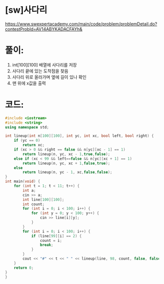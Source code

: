 # [sw]사다리


https://www.swexpertacademy.com/main/code/problem/problemDetail.do?contestProbId=AV14ABYKADACFAYh&

# **풀이:**
1. int[100][100] 배열에 사다리를 저장
2. 사다리 끝에 있는 도착점을 찾음
3. 사다리 위로 올라가며 옆에 길이 있나 확인
4. 맨 위에 x값을 출력

# **코드:**

```c++
#include <iostream>
#include <string>
using namespace std;

int lineup(int n[100][100], int yc, int xc, bool left, bool right) {
	if (yc == 0)
		return xc;
	if (xc > 0 && right == false && n[yc][xc - 1] == 1)
		return lineup(n, yc, xc - 1,true,false);
	else if (xc < 99 && left==false && n[yc][xc + 1] == 1)
		return lineup(n, yc, xc + 1,false,true);
	else
		return lineup(n, yc - 1, xc,false,false);
}
int main(void) {
	for (int t = 1; t < 11; t++) {
		int a;
		cin >> a;
		int line[100][100];
		int count;
		for (int i = 0; i < 100; i++) {
			for (int y = 0; y < 100; y++) {
				cin >> line[i][y];
			}
		}
		for (int i = 0; i < 100; i++) {
			if (line[99][i] == 2) {
				count = i;
				break;
			}
		}
		cout << "#" << t << " " << lineup(line, 98, count, false, false) << endl;
	}
	return 0;
}
}
```


